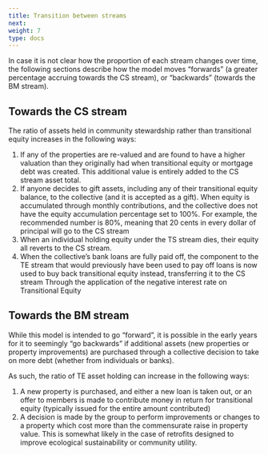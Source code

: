 ```yaml
---
title: Transition between streams
next: 
weight: 7
type: docs
---
```


In case it is not clear how the proportion of each stream changes over time, the following sections describe how the model moves “forwards” (a greater percentage accruing towards the CS stream), or “backwards” (towards the BM stream).

## Towards the CS stream

The ratio of assets held in community stewardship rather than transitional equity increases in the following ways:

1. If any of the properties are re-valued and are found to have a higher valuation than they originally had when transitional equity or mortgage debt was created. This additional value is entirely added to the CS stream asset total.
2. If anyone decides to gift assets, including any of their transitional equity balance, to the collective (and it is accepted as a gift).
When equity is accumulated through monthly contributions, and the collective does not have the equity accumulation percentage set to 100%. For example, the recommended number is 80%, meaning that 20 cents in every dollar of principal will go to the CS stream
3. When an individual holding equity under the TS stream dies, their equity all reverts to the CS stream.
4. When the collective’s bank loans are fully paid off, the component to the TE stream that would previously have been used to pay off loans is now used to buy back transitional equity instead, transferring it to the CS stream
Through the application of the negative interest rate on Transitional Equity

## Towards the BM stream

While this model is intended to go “forward”, it is possible in the early years for it to seemingly “go backwards” if additional assets (new properties or property improvements) are purchased through a collective decision to take on more debt (whether from individuals or banks).

As such, the ratio of TE asset holding can increase in the following ways:

1. A new property is purchased, and either a new loan is taken out, or an offer to members is made to contribute money in return for transitional equity (typically issued for the entire amount contributed)
2. A decision is made by the group to perform improvements or changes to a property which cost more than the commensurate raise in property value. This is somewhat likely in the case of retrofits designed to improve ecological sustainability or community utility.
